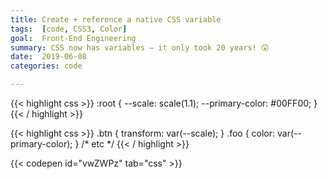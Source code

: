 ```yaml
---
title: Create + reference a native CSS variable
tags:  [code, CSS3, Color]
goal:  Front-End Engineering
summary: CSS now has variables — it only took 20 years! 😲
date:  2019-06-08
categories: code

---
```


{{< highlight css >}}
:root {
  --scale: scale(1.1);
  --primary-color: #00FF00;
}
{{< / highlight >}}

{{< highlight css >}}
.btn { transform: var(--scale); }
.foo { color: var(--primary-color); }
/* etc */
{{< / highlight >}}

{{< codepen id="vwZWPz" tab="css" >}}
